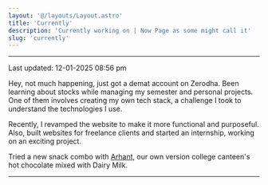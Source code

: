 ```yaml
---
layout: '@/layouts/Layout.astro'
title: 'Currently'
description: 'Currently working on | Now Page as some might call it'
slug: 'currently'
---
```

---
<p class="opacity-50 text-sm">Last updated: 12-01-2025 08:56 pm</p>

Hey, not much happening, just got a demat account on Zerodha. Been learning about stocks while managing my semester and personal projects. One of them involves creating my own tech stack, a challenge I took to understand the technologies I use.
  
Recently, I revamped the website to make it more functional and purposeful. Also, built websites for freelance clients and started an internship, working on an exciting project.  
  
Tried a new snack combo with [Arhant](https://dumbprism.me), our own version college canteen's hot chocolate mixed with Dairy Milk.

---



